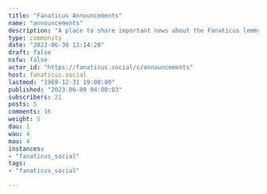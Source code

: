 ```yaml
---
title: "Fanaticus Announcements" 
name: "announcements"
description: "A place to share important news about the Fanaticus lemmy instance."
type: community
date: "2023-06-30 13:14:20"
draft: false
nsfw: false
actor_id: "https://fanaticus.social/c/announcements"
host: fanaticus.social
lastmod: "1969-12-31 19:00:00"
published: "2023-06-09 04:00:03"
subscribers: 21
posts: 5
comments: 16
weight: 5
dau: 1
wau: 4
mau: 4
instances:
- "fanaticus_social"
tags: 
- "fanaticus_social"

---
```


